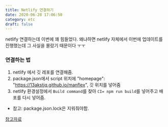 ```yaml
---
title: Netlify 연결하기
date: 2020-06-28 17:06:50
category: etc
draft: false
---
```


netlify 연결하는데 이번에 꽤 힘들었다.
왜냐하면 netlify 자체에서 이번에 업데이트를 진행했는데 그 사실을 몰랐기 때문이다 ㅜㅜ

### 연결하는 법

1. netlify 에서 깃 레포를 연결해줌.
2. package.json에서 script 위치에 "homepage": "https://13akstjq.github.io/manflex", 깃 위치를 넣어줌
3. netlify 환경설정에서 `Build command`를 찾아 `CI= npm run build`를 넣어주고 배포를 다시 넣어줌.

- 참고: package.json.lock은 지워줘야함.

<a class="source_link" href="https://13akstjq.github.io/2019/07/21/%EB%A6%AC%EC%95%A1%ED%8A%B8%ED%94%84%EB%A1%9C%EC%A0%9D%ED%8A%B8-github-netlify%EC%97%90-%EB%B0%B0%ED%8F%AC%ED%95%98%EA%B8%B0.html" target="_blank">
참고자료 
</a>
